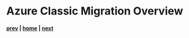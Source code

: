 # Azure Classic Migration Overview

#### [prev](./readme.md) | [home](./readme.md)  | [next](./workflow.md)
